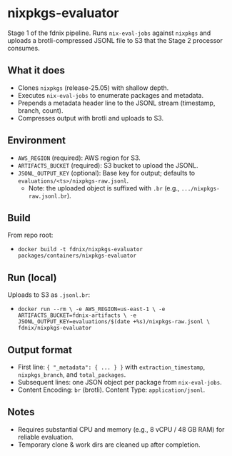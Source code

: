 # nixpkgs-evaluator

Stage 1 of the fdnix pipeline. Runs `nix-eval-jobs` against `nixpkgs` and uploads a brotli-compressed JSONL file to S3 that the Stage 2 processor consumes.

## What it does

- Clones `nixpkgs` (release-25.05) with shallow depth.
- Executes `nix-eval-jobs` to enumerate packages and metadata.
- Prepends a metadata header line to the JSONL stream (timestamp, branch, count).
- Compresses output with brotli and uploads to S3.

## Environment

- `AWS_REGION` (required): AWS region for S3.
- `ARTIFACTS_BUCKET` (required): S3 bucket to upload the JSONL.
- `JSONL_OUTPUT_KEY` (optional): Base key for output; defaults to `evaluations/<ts>/nixpkgs-raw.jsonl`.
  - Note: the uploaded object is suffixed with `.br` (e.g., `.../nixpkgs-raw.jsonl.br`).

## Build

From repo root:
- `docker build -t fdnix/nixpkgs-evaluator packages/containers/nixpkgs-evaluator`

## Run (local)

Uploads to S3 as `.jsonl.br`:
- `docker run --rm \
    -e AWS_REGION=us-east-1 \
    -e ARTIFACTS_BUCKET=fdnix-artifacts \
    -e JSONL_OUTPUT_KEY=evaluations/$(date +%s)/nixpkgs-raw.jsonl \
    fdnix/nixpkgs-evaluator`

## Output format

- First line: `{ "_metadata": { ... } }` with `extraction_timestamp`, `nixpkgs_branch`, and `total_packages`.
- Subsequent lines: one JSON object per package from `nix-eval-jobs`.
- Content Encoding: `br` (brotli). Content Type: `application/jsonl`.

## Notes

- Requires substantial CPU and memory (e.g., 8 vCPU / 48 GB RAM) for reliable evaluation.
- Temporary clone & work dirs are cleaned up after completion.
